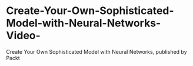 # Create-Your-Own-Sophisticated-Model-with-Neural-Networks-Video-
Create Your Own Sophisticated Model with Neural Networks, published by Packt
